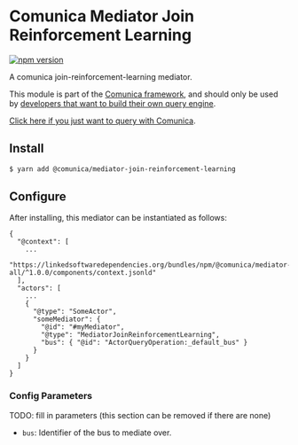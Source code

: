 # Comunica Mediator Join Reinforcement Learning

[![npm version](https://badge.fury.io/js/%40comunica%2Fmediator-join-reinforcement-learning.svg)](https://www.npmjs.com/package/@comunica/mediator-join-reinforcement-learning)

A comunica join-reinforcement-learning mediator.

This module is part of the [Comunica framework](https://github.com/comunica/comunica),
and should only be used by [developers that want to build their own query engine](https://comunica.dev/docs/modify/).

[Click here if you just want to query with Comunica](https://comunica.dev/docs/query/).

## Install

```bash
$ yarn add @comunica/mediator-join-reinforcement-learning
```

## Configure

After installing, this mediator can be instantiated as follows:
```text
{
  "@context": [
    ...
    "https://linkedsoftwaredependencies.org/bundles/npm/@comunica/mediator-all/^1.0.0/components/context.jsonld"  
  ],
  "actors": [
    ...
    {
      "@type": "SomeActor",
      "someMediator": {
        "@id": "#myMediator",
        "@type": "MediatorJoinReinforcementLearning",
        "bus": { "@id": "ActorQueryOperation:_default_bus" }
      }
    }
  ]
}
```

### Config Parameters

TODO: fill in parameters (this section can be removed if there are none)

* `bus`: Identifier of the bus to mediate over.

